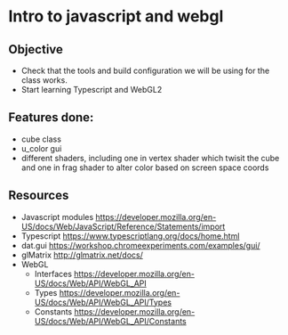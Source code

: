 # Intro to javascript and webgl

## Objective
- Check that the tools and build configuration we will be using for the class works.
- Start learning Typescript and WebGL2

## Features done:
- cube class
- u_color gui
- different shaders, including one in vertex shader which twisit the cube and one in frag shader to alter color based on screen space coords

## Resources
- Javascript modules https://developer.mozilla.org/en-US/docs/Web/JavaScript/Reference/Statements/import
- Typescript https://www.typescriptlang.org/docs/home.html
- dat.gui https://workshop.chromeexperiments.com/examples/gui/
- glMatrix http://glmatrix.net/docs/
- WebGL
  - Interfaces https://developer.mozilla.org/en-US/docs/Web/API/WebGL_API
  - Types https://developer.mozilla.org/en-US/docs/Web/API/WebGL_API/Types
  - Constants https://developer.mozilla.org/en-US/docs/Web/API/WebGL_API/Constants
